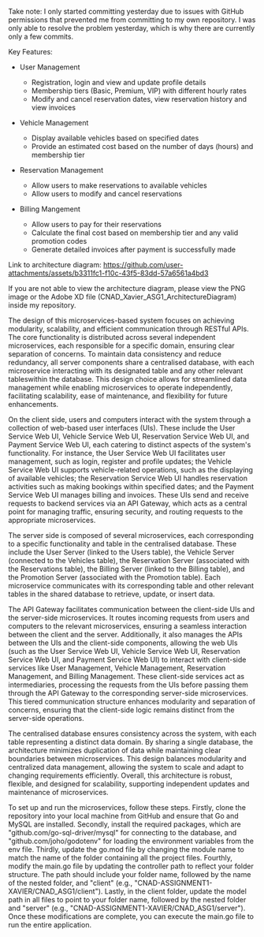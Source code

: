 Take note: I only started committing yesterday due to issues with GitHub permissions that prevented me from committing to my own repository. I was only able to resolve the problem yesterday, which is why there are currently only a few commits.

Key Features:
- User Management 
    - Registration, login and view and update profile details
    - Membership tiers (Basic, Premium, VIP) with different hourly rates
    - Modify and cancel reservation dates, view reservation history and view invoices

- Vehicle Management
    - Display available vehicles based on specified dates
    - Provide an estimated cost based on the number of days (hours) and membership tier

- Reservation Management
    - Allow users to make reservations to available vehicles 
    - Allow users to modify and cancel reservations
  
- Billing Mangement
    - Allow users to pay for their reservations
    - Calculate the final cost based on membership tier and any valid promotion codes
    - Generate detailed invoices after payment is successfully made

Link to architecture diagram: https://github.com/user-attachments/assets/b3311fc1-f10c-43f5-83dd-57a6561a4bd3

If you are not able to view the architecture diagram, please view the PNG image or the Adobe XD file (CNAD_Xavier_ASG1_ArchitectureDiagram) inside my repository. 

The design of this microservices-based system focuses on achieving modularity, scalability, and efficient communication through RESTful APIs. The core functionality is distributed across several independent microservices, each responsible for a specific domain, ensuring clear separation of concerns. To maintain data consistency and reduce redundancy, all server components share a centralised database, with each microservice interacting with its designated table and any other relevant tableswithin the database. This design choice allows for streamlined data management while enabling microservices to operate independently, facilitating scalability, ease of maintenance, and flexibility for future enhancements.

On the client side, users and computers interact with the system through a collection of web-based user interfaces (UIs). These include the User Service Web UI, Vehicle Service Web UI, Reservation Service Web UI, and Payment Service Web UI, each catering to distinct aspects of the system's functionality. For instance, the User Service Web UI facilitates user management, such as login, register and profile updates; the Vehicle Service Web UI supports vehicle-related operations, such as the displaying of available vehicles; the Reservation Service Web UI handles reservation activities such as making bookings within specified dates; and the Payment Service Web UI manages billing and invoices. These UIs send and receive requests to backend services via an API Gateway, which acts as a central point for managing traffic, ensuring security, and routing requests to the appropriate microservices.

The server side is composed of several microservices, each corresponding to a specific functionality and table in the centralised database. These include the User Server (linked to the Users table), the Vehicle Server (connected to the Vehicles table), the Reservation Server (associated with the Reservations table), the Billing Server (linked to the Billing table), and the Promotion Server (associated with the Promotion table). Each microservice communicates with its corresponding table and other relevant tables in the shared database to retrieve, update, or insert data.

The API Gateway facilitates communication between the client-side UIs and the server-side microservices. It routes incoming requests from users and computers to the relevant microservices, ensuring a seamless interaction between the client and the server. Additionally, it also manages the APIs between the UIs and the client-side components, allowing the web UIs (such as the User Service Web UI, Vehicle Service Web UI, Reservation Service Web UI, and Payment Service Web UI) to interact with client-side services like User Management, Vehicle Management, Reservation Management, and Billing Management. These client-side services act as intermediaries, processing the requests from the UIs before passing them through the API Gateway to the corresponding server-side microservices. This tiered communication structure enhances modularity and separation of concerns, ensuring that the client-side logic remains distinct from the server-side operations.

The centralised database ensures consistency across the system, with each table representing a distinct data domain. By sharing a single database, the architecture minimizes duplication of data while maintaining clear boundaries between microservices. This design balances modularity and centralized data management, allowing the system to scale and adapt to changing requirements efficiently. Overall, this architecture is robust, flexible, and designed for scalability, supporting independent updates and maintenance of microservices.

To set up and run the microservices, follow these steps. Firstly, clone the repository into your local machine from GitHub and ensure that Go and MySQL are installed. Secondly, install the required packages, which are "github.com/go-sql-driver/mysql" for connecting to the database, and "github.com/joho/godotenv" for loading the environment variables from the env file. Thirdly, update the go.mod file by changing the module name to match the name of the folder containing all the project files. Fourthly, modify the main.go file by updating the controller path to reflect your folder structure. The path should include your folder name, followed by the name of the nested folder, and "client" (e.g., "CNAD-ASSIGNMENT1-XAVIER/CNAD_ASG1/client"). Lastly, in the client folder, update the model path in all files to point to your folder name, followed by the nested folder and "server" (e.g., "CNAD-ASSIGNMENT1-XAVIER/CNAD_ASG1/server"). Once these modifications are complete, you can execute the main.go file to run the entire application.
